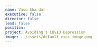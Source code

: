 ```yaml
---
name: Vasu Shandar
executive: false
director: false
lead: false
position:  
project: Avoiding a COVID Depression
image: ../assets/default_exec_image.png
---
```

